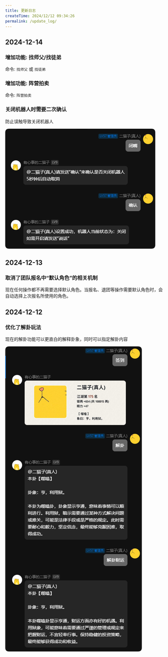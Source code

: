 ```yaml
---
title: 更新日志
createTime: 2024/12/12 09:34:26
permalink: /update_log/
---
```


## 2024-12-14

### 增加功能: 找师父/找徒弟

命令: `找师父` 或 `找徒弟`

### 增加功能: 阵营拍卖

命令: `阵营拍卖`

### 关闭机器人时需要二次确认

防止误触导致关闭机器人

![alt text](images/5.更新日志/image-1.png)

## 2024-12-13

### 取消了团队报名中“默认角色”的相关机制

现在任何操作都不再需要选择默认角色。当报名、退团等操作需要默认角色时，会自动选择上次报名所使用的角色。

## 2024-12-12

### 优化了解卦玩法

现在的解卦功能可以更直白的解释卦象，同时可以指定解卦内容

![alt text](images/5.更新日志/image.png)